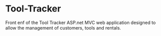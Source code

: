 # Tool-Tracker
Front enf of the Tool Tracker ASP.net MVC web application designed to allow the management of customers, tools and rentals.
